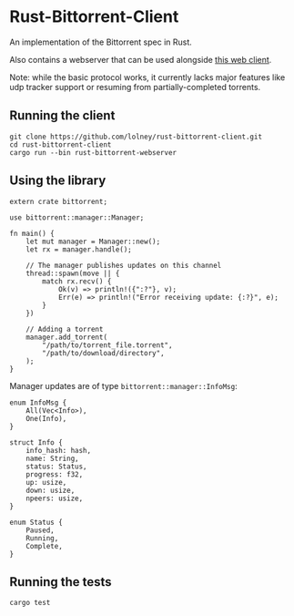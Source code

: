 # Rust-Bittorrent-Client

An implementation of the Bittorrent spec in Rust.

Also contains a webserver that can be used alongside [this web client](https://github.com/lolney/bittorrent-web-client).

Note: while the basic protocol works, it currently lacks major features like udp tracker support or resuming from partially-completed torrents.

## Running the client

```
git clone https://github.com/lolney/rust-bittorrent-client.git
cd rust-bittorrent-client
cargo run --bin rust-bittorrent-webserver
```

## Using the library

```
extern crate bittorrent;

use bittorrent::manager::Manager;

fn main() {
    let mut manager = Manager::new();
    let rx = manager.handle();

    // The manager publishes updates on this channel
    thread::spawn(move || {
        match rx.recv() {
            Ok(v) => println!({":?"}, v);
            Err(e) => println!("Error receiving update: {:?}", e);
        }
    })

    // Adding a torrent
    manager.add_torrent(
        "/path/to/torrent_file.torrent",
        "/path/to/download/directory",
    );
}
```

Manager updates are of type `bittorrent::manager::InfoMsg`:

```
enum InfoMsg {
    All(Vec<Info>),
    One(Info),
}

struct Info {
    info_hash: hash,
    name: String,
    status: Status,
    progress: f32,
    up: usize,
    down: usize,
    npeers: usize,
}

enum Status {
    Paused,
    Running,
    Complete,
}
```

## Running the tests

`cargo test`
